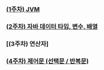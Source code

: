 
### [(1주차) JVM](https://github.com/G-ONL/Java/wiki/%231-JVM)
### [(2주차) 자바 데이터 타입, 변수, 배열](https://github.com/G-ONL/Java/wiki/%232-%EC%9E%90%EB%B0%94-%EB%8D%B0%EC%9D%B4%ED%84%B0-%ED%83%80%EC%9E%85,-%EB%B3%80%EC%88%98-%EA%B7%B8%EB%A6%AC%EA%B3%A0-%EB%B0%B0%EC%97%B4)
### [(3주차) 연산자]
### [(4주차) 제어문 (선택문 / 반복문)](https://github.com/G-ONL/Java/wiki/%234-%EC%A0%9C%EC%96%B4%EB%AC%B8(%EC%84%A0%ED%83%9D%EB%AC%B8---%EB%B0%98%EB%B3%B5%EB%AC%B8))
